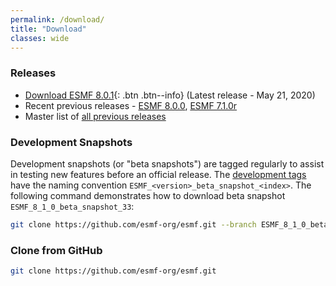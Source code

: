 ```yaml
---
permalink: /download/
title: "Download"
classes: wide
---
```

### Releases
- [Download ESMF 8.0.1](https://github.com/esmf-org/esmf/releases/latest){: .btn .btn--info} (Latest release - May 21, 2020)
- Recent previous releases - [ESMF 8.0.0](https://github.com/esmf-org/esmf/releases/tag/ESMF_8_0_0), [ESMF 7.1.0r](https://github.com/esmf-org/esmf/releases/tag/ESMF_7_1_0r)
- Master list of [all previous releases](/static/releases.html)

### Development Snapshots
Development snapshots (or "beta snapshots") are tagged regularly to assist in testing new features before an official release.
The [development tags](https://github.com/esmf-org/esmf/tags) have the naming convention `ESMF_<version>_beta_snapshot_<index>`.
The following command demonstrates how to download beta snapshot `ESMF_8_1_0_beta_snapshot_33`:

```bash
git clone https://github.com/esmf-org/esmf.git --branch ESMF_8_1_0_beta_snapshot_33 --depth 1
```

### Clone from GitHub
```bash
git clone https://github.com/esmf-org/esmf.git
```
